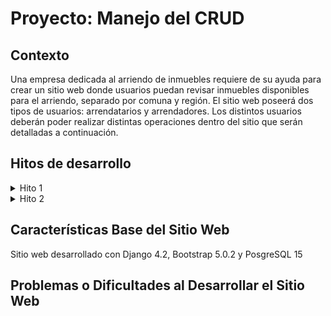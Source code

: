 # Proyecto: Manejo del CRUD

## Contexto
Una empresa dedicada al arriendo de inmuebles requiere de su ayuda para crear un sitio
web donde usuarios puedan revisar inmuebles disponibles para el arriendo, separado por
comuna y región. El sitio web poseerá dos tipos de usuarios: arrendatarios y arrendadores.
Los distintos usuarios deberán poder realizar distintas operaciones dentro del sitio que
serán detalladas a continuación.

## Hitos de desarrollo
<details>
<summary>Hito 1</summary>
Requerimiento 1: Ambiente de desarrollo

![Ambiente de desarrollo](https://raw.githubusercontent.com/LauDuhalde/PROYECTO-PORTAL-INMOBILIARIO/main/screenshots_hitos/hito1/1%20ambiente%20desarrollo.png)

Requerimiento 2a: Representación del modelo relacional de datos

![Modelo de datos](https://github.com/LauDuhalde/PROYECTO-PORTAL-INMOBILIARIO/raw/main/screenshots_hitos/hito1/2a%20modelo%20datos.png)

Rquerimiento 2b: Conexión a BDD

![Conexion a BDD](https://github.com/LauDuhalde/PROYECTO-PORTAL-INMOBILIARIO/raw/main/screenshots_hitos/hito1/2b%20conexion%20bdd.png)

Requerimiento 2c: Definición y manejo de llaves primarias en columnas foráneas

![Claves Foráneas](https://github.com/LauDuhalde/PROYECTO-PORTAL-INMOBILIARIO/raw/main/screenshots_hitos/hito1/2c%20FK.png)

Requerimiento 3a: Crear un objeto con el modelo

![Crear objeto](https://github.com/LauDuhalde/PROYECTO-PORTAL-INMOBILIARIO/raw/main/screenshots_hitos/hito1/3a%20Crear%20objeto.png)

Requerimiento 3b: Enlistar desde modelo de datos

![Enlistar registros](https://github.com/LauDuhalde/PROYECTO-PORTAL-INMOBILIARIO/raw/main/screenshots_hitos/hito1/3b%20enlistar%20registros.png)

Requerimiento 3c: Actualizar un registro en el modelo de datos

![Actualizar registro](https://github.com/LauDuhalde/PROYECTO-PORTAL-INMOBILIARIO/raw/main/screenshots_hitos/hito1/3c%20actualizar%20registro.png)

Requerimiento 3d: Borrar un registro del modelo de datos

![Borrar registro](https://github.com/LauDuhalde/PROYECTO-PORTAL-INMOBILIARIO/raw/main/screenshots_hitos/hito1/3d%20borrar%20registro.png)

</details>

<details>
<summary>Hito 2</summary>

Requerimiento 1a: Loaddata Regiones y Comunas

[imagen]

Requerimiento 2a: Loaddata Tipos de inmuebles
No aplica, tipo_inmueble es un choices en vez de una tabla.

Requerimiento 2c: Loaddata Usuarios e Inmuebles

[imagen]

</details>

## Características Base del Sitio Web

Sitio web desarrollado con Django 4.2, Bootstrap 5.0.2 y PosgreSQL 15

## Problemas o Dificultades al Desarrollar el Sitio Web


